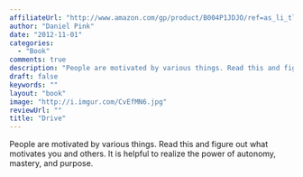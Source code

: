 ```yaml
---
affiliateUrl: "http://www.amazon.com/gp/product/B004P1JDJO/ref=as_li_tl?ie=UTF8&camp=1789&creative=390957&creativeASIN=B004P1JDJO&linkCode=as2&tag=jaktre-20&linkId=G56DIQ5WE7U5ORPV"
author: "Daniel Pink"
date: "2012-11-01"
categories:
  - "Book"
comments: true
description: "People are motivated by various things. Read this and figure out what motivates you and others.  It is helpful to realize the power of autonomy, maste"
draft: false
keywords: ""
layout: "book"
image: "http://i.imgur.com/CvEfMN6.jpg"
reviewUrl: ""
title: "Drive"
---
```


People are motivated by various things. Read this and figure out what motivates you and others.  It is helpful to realize the power of autonomy, mastery, and purpose.
